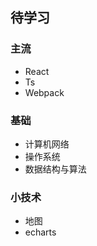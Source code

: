 

## 待学习

### 主流

* React
* Ts
* Webpack

### 基础

* 计算机网络
* 操作系统
* 数据结构与算法

### 小技术

* 地图
* echarts

